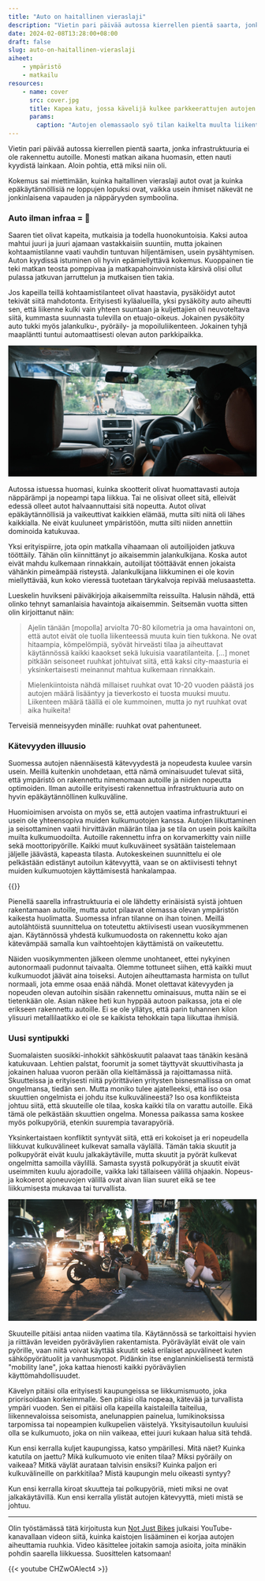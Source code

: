 ```yaml
---
title: "Auto on haitallinen vieraslaji"
description: "Vietin pari päivää autossa kierrellen pientä saarta, jonka infrastruktuuria ei ole rakennettu autoille. Kokemus sai miettimään, kuinka haitallinen vieraslaji autot ovat ja kuinka epäkäytännöllisiä ne loppujen lopuksi ovat"
date: 2024-02-08T13:28:00+08:00
draft: false
slug: auto-on-haitallinen-vieraslaji
aiheet:
    - ympäristö
    - matkailu
resources:
    - name: cover
      src: cover.jpg
      title: Kapea katu, jossa kävelijä kulkee parkkeerattujen autojen ja suuren liikkuvan maasturin välissä
      params:
        caption: "Autojen olemassaolo syö tilan kaikelta muulta liikenteeltä. Kävelijät puikkelehtivat pysäköityjen ja liikkuvien autojen välissä."
---
```


Vietin pari päivää autossa kierrellen pientä saarta, jonka infrastruktuuria ei ole rakennettu autoille. Monesti matkan aikana huomasin, etten nauti kyydistä lainkaan. Aloin pohtia, että miksi niin oli.

Kokemus sai miettimään, kuinka haitallinen vieraslaji autot ovat ja kuinka epäkäytännöllisiä ne loppujen lopuksi ovat, vaikka usein ihmiset näkevät ne jonkinlaisena vapauden ja näppäryyden symboolina.

<!--more-->

### Auto ilman infraa = 💩

Saaren tiet olivat kapeita, mutkaisia ja todella huonokuntoisia. Kaksi autoa mahtui juuri ja juuri ajamaan vastakkaisiin suuntiin, mutta jokainen kohtaamistilanne vaati vauhdin tuntuvan hiljentämisen, usein pysähtymisen. Auton kyydissä istuminen oli hyvin epämiellyttävä kokemus. Kuoppainen tie teki matkan teosta pomppivaa ja matkapahoinvoinnista kärsivä olisi ollut pulassa jatkuvan jarruttelun ja mutkaisen tien takia.

Jos kapeilla teillä kohtaamistilanteet olivat haastavia, pysäköidyt autot tekivät siitä mahdotonta. Erityisesti kyläalueilla, yksi pysäköity auto aiheutti sen, että liikenne kulki vain yhteen suuntaan ja kuljettajien oli neuvoteltava siitä, kummasta suunnasta tulevilla on etuajo-oikeus. Jokainen pysäköity auto tukki myös jalankulku-, pyöräily- ja mopoiluliikenteen. Jokainen tyhjä maapläntti tuntui automaattisesti olevan auton parkkipaikka.

![Näkymä auton takapenkiltä. Autoa ajaa indonesialainen kuljettaja. Edessä näkyy kasvillisuuden reunustama kapea tie](autossa.jpg "Tämän kuljettajan kyydissä tulin miettineeksi, miksi autolla matkustaminen on niin epämukavaa ja hidasta.")

Autossa istuessa huomasi, kuinka skootterit olivat huomattavasti autoja näppärämpi ja nopeampi tapa liikkua. Tai ne olisivat olleet sitä, elleivät edessä olleet autot halvaannuttaisi sitä nopeutta. Autot olivat epäkäytännöllisiä ja vaikeuttivat kaikkien elämää, mutta silti niitä oli lähes kaikkialla. Ne eivät kuuluneet ympäristöön, mutta silti niiden annettiin dominoida katukuvaa.

Yksi erityispiirre, jota opin matkalla vihaamaan oli autoilijoiden jatkuva tööttäily. Tähän olin kiinnittänyt jo aikaisemmin jalankulkijana. Koska autot eivät mahdu kulkemaan rinnakkain, autoilijat tööttäävät ennen jokaista vähänkin pimeämpää risteystä. Jalankulkijana liikkuminen ei ole kovin miellyttävää, kun koko vieressä tuotetaan tärykalvoja repivää melusaastetta.

Lueskelin huvikseni päiväkirjoja aikaisemmilta reissuilta. Halusin nähdä, että olinko tehnyt samanlaisia havaintoja aikaisemmin. Seitsemän vuotta sitten olin kirjoittanut näin:

> Ajelin tänään [mopolla] arviolta 70-80 kilometria ja oma havaintoni on, että autot eivät ole tuolla liikenteessä muuta kuin tien tukkona. Ne ovat hitaampia, kömpelömpiä, syövät hirveästi tilaa ja aiheuttavat käytännössä kaikki kaaokset sekä lukuisia vaaratilanteita. [...] monet pitkään seisoneet ruuhkat johtuivat siitä, että kaksi city-maasturia ei yksinkertaisesti meinannut mahtua kulkemaan rinnakkain.

> Mielenkiintoista nähdä millaiset ruuhkat ovat 10-20 vuoden päästä jos autojen määrä lisääntyy ja tieverkosto ei tuosta muuksi muutu. Liikenteen määrä täällä ei ole kummoinen, mutta jo nyt ruuhkat ovat aika huikeita!

Terveisiä menneisyyden minälle: ruuhkat ovat pahentuneet.

### Kätevyyden illuusio

Suomessa autojen näennäisestä kätevyydestä ja nopeudesta kuulee varsin usein. Meillä kuitenkin unohdetaan, että nämä ominaisuudet tulevat siitä, että ympäristö on rakennettu nimenomaan autoille ja niiden nopeutta optimoiden. Ilman autoille erityisesti rakennettua infrastruktuuria auto on hyvin epäkäytännöllinen kulkuväline.

Huomioimisen arvoista on myös se, että autojen vaatima infrastruktuuri ei usein ole yhteensopiva muiden kulkumuotojen kanssa. Autojen liikuttaminen ja seisottaminen vaatii hirvittävän määrän tilaa ja se tila on usein pois kaikilta muilta kulkumuodoilta. Autoille rakennettu infra on korvamerkitty vain niille sekä moottoripyörille. Kaikki muut kulkuväineet sysätään taistelemaan jäljelle jäävästä, kapeasta tilasta. Autokeskeinen suunnittelu ei ole pelkästään edistänyt autoilun kätevyyttä, vaan se on aktiivisesti tehnyt muiden kulkumuotojen käyttämisestä hankalampaa.

{{<cover>}}

Pienellä saarella infrastruktuuria ei ole lähdetty erinäisistä syistä johtuen rakentamaan autoille, mutta autot pilaavat olemassa olevan ympäristön kaikesta huolimatta. Suomessa infran tilanne on ihan toinen. Meillä autolähtöistä suunnittelua on toteutettu aktiivisesti usean vuosikymmenen ajan. Käytännössä yhdestä kulkumuodosta on rakennettu koko ajan kätevämpää samalla kun vaihtoehtojen käyttämistä on vaikeutettu.

Näiden vuosikymmenten jälkeen olemme unohtaneet, ettei nykyinen autonormaali pudonnut taivaalta. Olemme tottuneet siihen, että kaikki muut kulkumuodot jäävät aina toiseksi. Autojen aiheuttamasta harmista on tullut normaali, jota emme osaa enää nähdä. Monet olettavat kätevyyden ja nopeuden olevan autoihin sisään rakennettu ominaisuus, mutta näin se ei tietenkään ole. Asian näkee heti kun hyppää autoon paikassa, jota ei ole erikseen rakennettu autoille. Ei se ole yllätys, että parin tuhannen kilon ylisuuri metallilaatikko ei ole se kaikista tehokkain tapa liikuttaa ihmisiä.

### Uusi syntipukki

Suomalaisten suosikki-inhokkit sähköskuutit palaavat taas tänäkin kesänä katukuvaan. Lehtien palstat, foorumit ja somet täyttyvät skuuttivihasta ja jokainen haluaa vuoron perään olla kieltämässä ja rajoittamassa niitä. Skuutteissa ja erityisesti niitä pyörittävien yritysten bisnesmallissa on omat ongelmansa, tiedän sen. Mutta moniko tulee ajatelleeksi, että iso osa skuuttien ongelmista ei johdu itse kulkuvälineestä? Iso osa konflikteista johtuu siitä, että skuuteille ole tilaa, koska kaikki tila on varattu autoille. Eikä tämä ole pelkästään skuuttien ongelma. Monessa paikassa sama koskee myös polkupyöriä, etenkin suurempia tavarapyöriä.

Yksinkertaistaen konfliktit syntyvät siitä, että eri kokoiset ja eri nopeudella liikkuvat kulkuvälineet kulkevat samalla väylällä. Tämän takia skuutit ja polkupyörät eivät kuulu jalkakäytäville, mutta skuutit ja pyörät kulkevat ongelmitta samoilla väylillä. Samasta syystä polkupyörät ja skuutit eivät useimmiten kuulu ajoradoille, vaikka laki tällaiseen välillä ohjaakin. Nopeus- ja kokoerot ajoneuvojen välillä ovat aivan liian suuret eikä se tee liikkumisesta mukavaa tai turvallista.

![Yöllinen katunäkymä indonesialaisesta kaupungista. Jalkakäytävän reunalla istuu kaksi paikallista. Autot valtaavat ison osan muusta tilasta.](katu.jpg "Kadulla näkee, kuinka skootterit ovat ylivoimaisesti suosituin ja kätevin tapa liikkua. Melusaastetta nekin tuottavat, mutta niiden vaatima tila ja infrastruktuuri on paljon vaatimattomampaa kuin mitä autot vaativat.")

Skuuteille pitäisi antaa niiden vaatima tila. Käytännössä se tarkoittaisi hyvien ja riittävän leveiden pyöräväylien rakentamista. Pyöräväylät eivät ole vain pyörille, vaan niitä voivat käyttää skuutit sekä erilaiset apuvälineet kuten sähköpyörätuolit ja vanhusmopot. Pidänkin itse englanninkielisestä termistä "mobility lane", joka kattaa hienosti kaikki pyöräväylien käyttömahdollisuudet.

Kävelyn pitäisi olla erityisesti kaupungeissa se liikkumismuoto, joka priorisoidaan korkeimmalle. Sen pitäisi olla nopeaa, kätevää ja turvallista ympäri vuoden. Sen ei pitäisi olla kapeilla kaistaleilla taiteilua, liikennevaloissa seisomista, anelunappien painelua, lumikinoksissa tarpomissa tai nopeampien kulkupelien väistelyä. Yksityisautoilun kuuluisi olla se kulkumuoto, joka on niin vaikeaa, ettei juuri kukaan halua sitä tehdä.

Kun ensi kerralla kuljet kaupungissa, katso ympärillesi. Mitä näet? Kuinka katutila on jaettu? Mikä kulkumuoto vie eniten tilaa? Miksi pyöräily on vaikeaa? Mitkä väylät aurataan talvisin ensiksi? Kuinka paljon eri kulkuvälineille on parkkitilaa? Mistä kaupungin melu oikeasti syntyy?

Kun ensi kerralla kiroat skuutteja tai polkupyöriä, mieti miksi ne ovat jalkakäytävillä. Kun ensi kerralla ylistät autojen kätevyyttä, mieti mistä se johtuu.

---

Olin työstämässä tätä kirjoitusta kun [Not Just Bikes](https://www.youtube.com/@NotJustBikes) julkaisi YouTube-kanavallaan videon siitä, kuinka kaistojen lisääminen ei korjaa autojen aiheuttamia ruuhkia. Video käsittelee joitakin samoja asioita, joita minäkin pohdin saarella liikkuessa. Suosittelen katsomaan!

{{< youtube CHZwOAIect4 >}}
